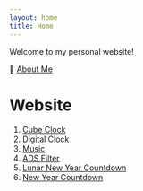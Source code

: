 ```yaml
---
layout: home
title: Home
---
```


Welcome to my personal website!

🔗 [About Me](/about/)

# Website
1. [Cube Clock](https://hungphambkc.github.io/Cube-Clock)
2. [Digital Clock](https://hungphambkc.github.io/Digital-Clock)
3. [Music](https://hungphambkc.github.io/Music)
4. [ADS Filter](https://hungphambkc.github.io/FAFD/FAFD.txt)
5. [Lunar New Year Countdown](https://hungphambkc.github.io/Lunar-New-Year-Countdown-With-Sakura)
6. [New Year Countdown](https://hungphambkc.github.io/New-Year-Countdown-With-Fireworks)
